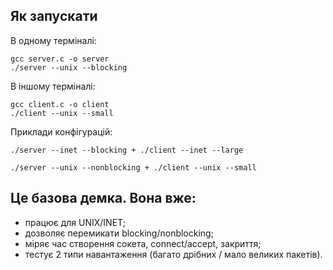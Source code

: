 ## Як запускати

В одному терміналі:
```
gcc server.c -o server
./server --unix --blocking
```

В іншому терміналі:
```
gcc client.c -o client
./client --unix --small
```

Приклади конфігурацій:
```
./server --inet --blocking + ./client --inet --large
```
```
./server --unix --nonblocking + ./client --unix --small
```
## Це базова демка. Вона вже:
- працює для UNIX/INET;
- дозволяє перемикати blocking/nonblocking;
- міряє час створення сокета, connect/accept, закриття;
- тестує 2 типи навантаження (багато дрібних / мало великих пакетів).